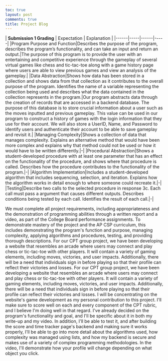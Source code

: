 ```yaml
---
toc: true
layout: post
comments: true
title: Project Blog
---
```


| **Submission 1 Grading** | Expectation | Explanation |
|------|-----|------|-----|
|Program Purpose and Function|Describes the purpose of the program, describes the program’s functionality, and can take an input and return an output.|The purpose of this program is to provide the user with an entertaining and competitive experience through the gameplay of several virtual games like chess and tic-tac-toe along with a game history page where users are able to view previous games and view an analysis of the gameplay.|
|Data Abstraction|Shows how data has been stored in a collection and shows data from that collection as it contributes to the overall purpose of the program. Identifies the name of a variable representing the collection being used and describes what the data contained in the collection represents in the program.|Our program abstracts data through the creation of records that are accessed in a backend database. The purpose of this database is to store crucial information about a user such as the moves inputted and previous gameplay. This value can be used in our program to construct a history of games with the login information that they use for their account. We will also store a UserID, Name, and Password to identify users and authenticate their account to be able to save gameplay and revisit it.|
|Managing Complexity|Shows a collection of data that manages complexity. Explains an alternative method that would have been more complex and explains why that method could not be used or how it would have to be written differently.|-|
|Procedural Abstraction|Shows a student-developed procedure with at least one parameter that has an effect on the functionality of the procedure, and shows where that procedure is called. Describes how the procedure contributes to the functionality of the program.|-|
|Algorithm Implementation|Includes a student-developed algorithm that includes sequencing, selection, and iteration. Explains how the algorithm works in detail enough to where someone could recreate it.|-|
|Testing|Describe two calls to the selected procedure in response 3c. Each call must pass a argument that causes different outputs. Describes conditions being tested by each call. Identifies the result of each call.|-|


We must complete all project requirements, including appropriateness and the demonstration of programming abilities through a written report and a video, as part of the College Board performance assignments. To demonstrate mastery of the project and the AP CSP curriculum, this includes demonstrating the program's function and purpose, managing complexity, applying algorithms and procedures, testing, and providing thorough descriptions. For our CPT group project, we have been developing a website that resembles an arcade where users may connect and play chess or tic-tac-toe with other players. It will contain a variety of gaming elements, including moves, victories, and user impacts. Additionally, there will be a need that individuals sign in before playing so that their profile can reflect their victories and losses.
For our CPT group project, we have been developing a website that resembles an arcade where users may connect and play chess or tic-tac-toe with other players. It will contain a variety of gaming elements, including moves, victories, and user impacts. Additionally, there will be a need that individuals sign in before playing so that their profile can reflect their victories and losses.
I will be concentrating on the website's game development as my personal contribution to this project. I'll make sure to score well on each and every component of the CPT rubric, and I believe I'm doing well in that regard. I've already decided on the program's functionality and goal, and I'll be specific about it in both my write-up and my video. In addition, I'll be able to test it, and after building the score and time tracker page's backend and making sure it works properly, I'll be able to go into more detail about the algorithms used, how complexity was managed using lists, and how my backend is secure and makes use of a variety of complex programming methodologies. In the video, I'll demonstrate how your profile will change depending on what object you click.

